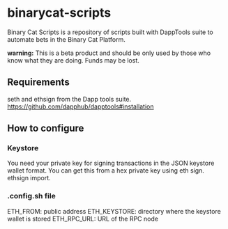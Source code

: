 # binarycat-scripts
Binary Cat Scripts is a repository of scripts built with DappTools suite to automate bets in the Binary Cat Platform.

**warning:** This is a beta product and should be only used by those who know what they are doing. Funds may be lost.

## Requirements
seth and ethsign from the Dapp tools suite. 
https://github.com/dapphub/dapptools#installation

## How to configure
### Keystore
You need your private key for signing transactions in the JSON keystore wallet format. You can get this from a hex private key using eth sign.
ethsign import.

### .config.sh file
ETH_FROM: public address
ETH_KEYSTORE: directory where the keystore wallet is stored
ETH_RPC_URL: URL of the RPC node
